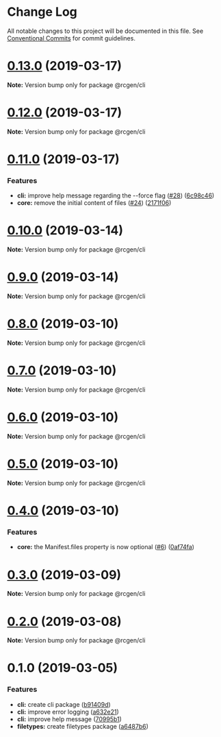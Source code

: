 # Change Log

All notable changes to this project will be documented in this file.
See [Conventional Commits](https://conventionalcommits.org) for commit guidelines.

# [0.13.0](https://github.com/clebert/rcgen/compare/v0.12.0...v0.13.0) (2019-03-17)

**Note:** Version bump only for package @rcgen/cli





# [0.12.0](https://github.com/clebert/rcgen/compare/v0.11.0...v0.12.0) (2019-03-17)

**Note:** Version bump only for package @rcgen/cli





# [0.11.0](https://github.com/clebert/rcgen/compare/v0.10.0...v0.11.0) (2019-03-17)


### Features

* **cli:** improve help message regarding the --force flag ([#28](https://github.com/clebert/rcgen/issues/28)) ([6c98c46](https://github.com/clebert/rcgen/commit/6c98c46))
* **core:** remove the initial content of files ([#24](https://github.com/clebert/rcgen/issues/24)) ([2171f06](https://github.com/clebert/rcgen/commit/2171f06))





# [0.10.0](https://github.com/clebert/rcgen/compare/v0.9.0...v0.10.0) (2019-03-14)

**Note:** Version bump only for package @rcgen/cli





# [0.9.0](https://github.com/clebert/rcgen/compare/v0.8.0...v0.9.0) (2019-03-14)

**Note:** Version bump only for package @rcgen/cli





# [0.8.0](https://github.com/clebert/rcgen/compare/v0.7.0...v0.8.0) (2019-03-10)

**Note:** Version bump only for package @rcgen/cli





# [0.7.0](https://github.com/clebert/rcgen/compare/v0.6.0...v0.7.0) (2019-03-10)

**Note:** Version bump only for package @rcgen/cli





# [0.6.0](https://github.com/clebert/rcgen/compare/v0.5.0...v0.6.0) (2019-03-10)

**Note:** Version bump only for package @rcgen/cli





# [0.5.0](https://github.com/clebert/rcgen/compare/v0.4.0...v0.5.0) (2019-03-10)

**Note:** Version bump only for package @rcgen/cli





# [0.4.0](https://github.com/clebert/rcgen/compare/v0.3.0...v0.4.0) (2019-03-10)


### Features

* **core:** the Manifest.files property is now optional ([#6](https://github.com/clebert/rcgen/issues/6)) ([0af74fa](https://github.com/clebert/rcgen/commit/0af74fa))





# [0.3.0](https://github.com/clebert/rcgen/compare/v0.2.0...v0.3.0) (2019-03-09)

**Note:** Version bump only for package @rcgen/cli





# [0.2.0](https://github.com/clebert/rcgen/compare/v0.1.0...v0.2.0) (2019-03-08)

**Note:** Version bump only for package @rcgen/cli





# 0.1.0 (2019-03-05)


### Features

* **cli:** create cli package ([b91409d](https://github.com/clebert/rcgen/commit/b91409d))
* **cli:** improve error logging ([a632e21](https://github.com/clebert/rcgen/commit/a632e21))
* **cli:** improve help message ([70995b1](https://github.com/clebert/rcgen/commit/70995b1))
* **filetypes:** create filetypes package ([a6487b6](https://github.com/clebert/rcgen/commit/a6487b6))

